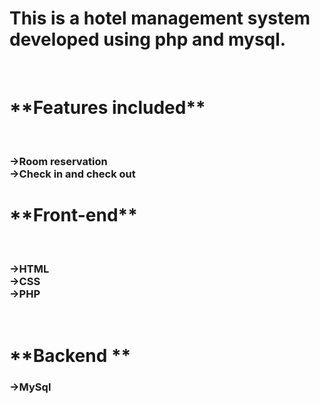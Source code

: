 <h1>This is a hotel management system developed using php and mysql.</h1> <br>
<h1>**Features included**</h1> <br>
<h3>->Room reservation <br>
->Check in and check out <br> </h3>
<h1> **Front-end** </h1> <br>
<h3>->HTML <br>
->CSS <br>
->PHP <br> </h3> <br>
<h1>**Backend ** </h1>
<h3>->MySql</h3>

